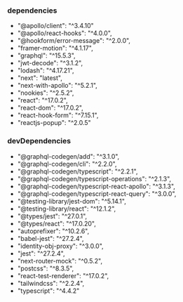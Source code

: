 ### dependencies

- "@apollo/client": "^3.4.10"
- "@apollo/react-hooks": "^4.0.0",
- "@hookform/error-message": "^2.0.0",
- "framer-motion": "^4.1.17",
- "graphql": "^15.5.3",
- "jwt-decode": "^3.1.2",
- "lodash": "^4.17.21",
- "next": "latest",
- "next-with-apollo": "^5.2.1",
- "nookies": "^2.5.2",
- "react": "^17.0.2",
- "react-dom": "^17.0.2",
- "react-hook-form": "^7.15.1",
- "reactjs-popup": "^2.0.5"

### devDependencies

- "@graphql-codegen/add": "^3.1.0",
- "@graphql-codegen/cli": "^2.2.0",
- "@graphql-codegen/typescript": "^2.2.1",
- "@graphql-codegen/typescript-operations": "^2.1.3",
- "@graphql-codegen/typescript-react-apollo": "^3.1.3",
- "@graphql-codegen/typescript-react-query": "^3.0.0",
- "@testing-library/jest-dom": "^5.14.1",
- "@testing-library/react": "^12.1.2",
- "@types/jest": "^27.0.1",
- "@types/react": "^17.0.20",
- "autoprefixer": "^10.2.6",
- "babel-jest": "^27.2.4",
- "identity-obj-proxy": "^3.0.0",
- "jest": "^27.2.4",
- "next-router-mock": "^0.5.2",
- "postcss": "^8.3.5",
- "react-test-renderer": "^17.0.2",
- "tailwindcss": "^2.2.4",
- "typescript": "^4.4.2"
